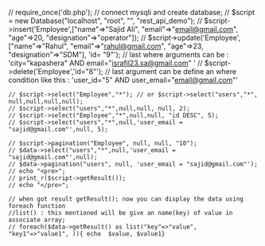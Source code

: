 // require_once('db.php');
    // connect mysqli and create database;
    // $script = new Database("localhost", "root", "", "rest_api_demo");
    // $script->insert('Employee',["name"=>"Sajid Ali", "email"=>"email@gmail.com", "age"=>20, "designation"=>"operator"]);
    // $script->update('Employee',["name"=>"Rahul", "email"=>"rahul@gmail.com", "age"=>23, "designation"=>"SDM"], 'id= "9"'); // last where arguments can be : 'city="kapashera" AND email="israfil23.sa@gmail.com" '
    // $script->delete('Employee','id="8"'); // last argument can be define an where condition like this : 'user_id="5" AND user_email="email@gmail.com"'

    // $script->select("Employee","*"); // or $script->select("users","*", null,null,null,null);
    // $script->select("users","*",null,null, null, 2);
    // $script->select("Employee","*",null,null, "id DESC", 5);
    // $script->select("users","*",null,'user_email = "sajid@gmail.com"',null, 5);

    // $script->pagination("Employee", null, null, "10");
    // $data->select("users","*",null,'user_email = "sajid@gmail.com"',null);
    // $data->pagination("users", null, 'user_email = "sajid@gmail.com"');
    // echo "<pre>";
    // print_r($script->getResult());
    // echo "</pre>";

    // when got result getResult(); now you can display the data using foreach function
    //list() : this mentioned will be give an name(key) of value in associate array;  
    // foreach($data->getResult() as list("key"=>"value", "key1"=>"value1", )){ echo  $value, $value1} 
    